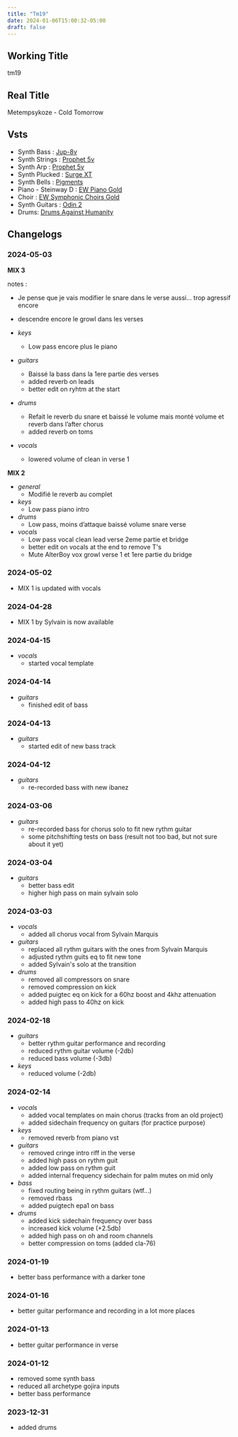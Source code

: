 ```yaml
---
title: "Tm19"
date: 2024-01-06T15:00:32-05:00
draft: false
---
```


## Working Title

tm19

## Real Title

Metempsykoze - Cold Tomorrow

## Vsts 

- Synth Bass : [Jup-8v](https://www.arturia.com/products/software-instruments/jup-8-v/overview)
- Synth Strings : [Prophet 5v](https://www.arturia.com/products/software-instruments/prophet-5-v/overview)
- Synth Arp : [Prophet 5v](https://www.arturia.com/products/software-instruments/prophet-5-v/overview)
- Synth Plucked : [Surge XT](https://surge-synthesizer.github.io/)
- Synth Bells : [Pigments](https://www.arturia.com/products/software-instruments/pigments/overview)
- Piano - Steinway D : [EW Piano Gold](https://www.arturia.com/products/software-instruments/piano-v/overview)
- Choir : [EW Symphonic Choirs Gold](https://www.soundsonline.com/vocals/symphonic-choirs)
- Synth Guitars : [Odin 2](https://solemntones.com/products/odin)
- Drums: [Drums Against Humanity](https://ugritone.com/collections/drums-against-humanity)

## Changelogs

### 2024-05-03

**MIX 3**

notes :

- Je pense que je vais modifier le snare dans le verse aussi… trop agressif encore
- descendre encore le growl dans les verses

- *keys*
  - Low pass encore plus le piano
- *guitars*
  - Baissé la bass dans la 1ere partie des verses
  - added reverb on leads
  - better edit on ryhtm at the start
- *drums*
  - Refait le reverb du snare et baissé le volume mais monté volume et reverb dans l’after chorus
  - added reverb on toms
- *vocals*
  - lowered volume of clean in verse 1

**MIX 2**

- *general*
  - Modifié le reverb au complet
- *keys*
  - Low pass piano intro
- *drums*
  - Low pass, moins d’attaque baissé volume snare verse 
- *vocals*
  - Low pass vocal clean lead verse 2eme partie et bridge
  - better edit on vocals at the end to remove T's
  - Mute AlterBoy vox growl verse 1 et 1ere partie du bridge

### 2024-05-02

- MIX 1 is updated with vocals

### 2024-04-28

- MIX 1 by Sylvain is now available

### 2024-04-15

- *vocals*
  - started vocal template

### 2024-04-14

- *guitars*
  - finished edit of bass

### 2024-04-13

- *guitars*
  - started edit of new bass track

### 2024-04-12

- *guitars*
  - re-recorded bass with new ibanez

### 2024-03-06

- *guitars*
  - re-recorded bass for chorus solo to fit new rythm guitar
  - some pitchshifting tests on bass (result not too bad, but not sure about it yet)

### 2024-03-04

- *guitars*
  - better bass edit
  - higher high pass on main sylvain solo

### 2024-03-03

- *vocals*
  - added all chorus vocal from Sylvain Marquis
- *guitars*
  - replaced all rythm guitars with the ones from Sylvain Marquis
  - adjusted rythm guits eq to fit new tone
  - added Sylvain's solo at the transition
- *drums*
  - removed all compressors on snare
  - removed compression on kick
  - added puigtec eq on kick for a 60hz boost and 4khz attenuation
  - added high pass to 40hz on kick

### 2024-02-18

- *guitars*
  - better rythm guitar performance and recording
  - reduced rythm guitar volume (-2db)
  - reduced bass volume (-3db)
- *keys*
  - reduced volume (-2db)

### 2024-02-14

- *vocals*
  - added vocal templates on main chorus (tracks from an old project)
  - added sidechain frequency on guitars (for practice purpose)
- *keys*
  - removed reverb from piano vst
- *guitars*
  - removed cringe intro riff in the verse
  - added high pass on rythm guit
  - added low pass on rythm guit
  - added internal frequency sidechain for palm mutes on mid only
- *bass*
  - fixed routing being in rythm guitars (wtf...)
  - removed rbass
  - added puigtech epa1 on bass
- *drums*
  - added kick sidechain frequency over bass
  - increased kick volume (+2.5db)
  - added high pass on oh and room channels
  - better compression on toms (added cla-76)

### 2024-01-19

- better bass performance with a darker tone

### 2024-01-16

- better guitar performance and recording in a lot more places

### 2024-01-13

- better guitar performance in verse

### 2024-01-12

- removed some synth bass
- reduced all archetype gojira inputs
- better bass performance

### 2023-12-31

- added drums
